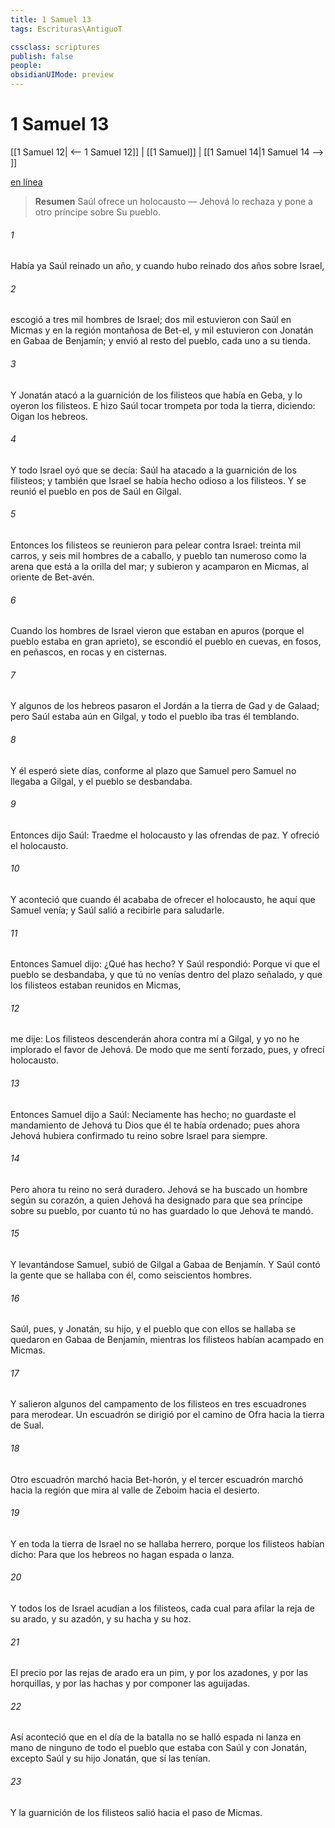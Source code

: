 ```yaml
---
title: 1 Samuel 13
tags: Escrituras\AntiguoT

cssclass: scriptures
publish: false
people:
obsidianUIMode: preview
---
```


# 1 Samuel 13
[[1 Samuel 12| <-- 1 Samuel 12]] | [[1 Samuel]] | [[1 Samuel 14|1 Samuel 14 --> ]]

[en línea](https://churchofjesuschrist.org/study/scriptures/ot/1-sam/13?lang=spa)

> __Resumen__
Saúl ofrece un holocausto — Jehová lo rechaza y pone a otro príncipe sobre Su pueblo.

###### 1 
Había ya Saúl reinado un año, y cuando hubo reinado dos años sobre Israel,

###### 2 
escogió a tres mil hombres de Israel; dos mil estuvieron con Saúl en Micmas y en la región montañosa de Bet-el, y mil estuvieron con Jonatán en Gabaa de Benjamín; y envió al resto del pueblo, cada uno a su tienda.

###### 3 
Y Jonatán atacó a la guarnición de los filisteos que había en Geba, y lo oyeron los filisteos. E hizo Saúl tocar trompeta por toda la tierra, diciendo: Oigan los hebreos.

###### 4 
Y todo Israel oyó que se decía: Saúl ha atacado a la guarnición de los filisteos; y también que Israel se había hecho odioso a los filisteos. Y se reunió el pueblo en pos de Saúl en Gilgal.

###### 5 
Entonces los filisteos se reunieron para pelear contra Israel: treinta mil carros, y seis mil hombres de a caballo, y pueblo tan numeroso como la arena que está a la orilla del mar; y subieron y acamparon en Micmas, al oriente de Bet-avén.

###### 6 
Cuando los hombres de Israel vieron que estaban en apuros (porque el pueblo estaba en gran aprieto), se escondió el pueblo en cuevas, en fosos, en peñascos, en rocas y en cisternas.

###### 7 
Y algunos de los hebreos pasaron el Jordán a la tierra de Gad y de Galaad; pero Saúl estaba aún en Gilgal, y todo el pueblo iba tras él temblando.

###### 8 
Y él esperó siete días, conforme al plazo que Samuel  pero Samuel no llegaba a Gilgal, y el pueblo se desbandaba.

###### 9 
Entonces dijo Saúl: Traedme el holocausto y las ofrendas de paz. Y ofreció el holocausto.

###### 10 
Y aconteció que cuando él acababa de ofrecer el holocausto, he aquí que Samuel venía; y Saúl salió a recibirle para saludarle.

###### 11 
Entonces Samuel dijo: ¿Qué has hecho? Y Saúl respondió: Porque vi que el pueblo se desbandaba, y que tú no venías dentro del plazo señalado, y que los filisteos estaban reunidos en Micmas,

###### 12 
me dije: Los filisteos descenderán ahora contra mí a Gilgal, y yo no he implorado el favor de Jehová. De modo que me sentí forzado, pues, y ofrecí holocausto.

###### 13 
Entonces Samuel dijo a Saúl: Neciamente has hecho; no guardaste el mandamiento de Jehová tu Dios que él te había ordenado; pues ahora Jehová hubiera confirmado tu reino sobre Israel para siempre.

###### 14 
Pero ahora tu reino no será duradero. Jehová se ha buscado un hombre según su corazón, a quien Jehová ha designado para que sea príncipe sobre su pueblo, por cuanto tú no has guardado lo que Jehová te mandó.

###### 15 
Y levantándose Samuel, subió de Gilgal a Gabaa de Benjamín. Y Saúl contó la gente que se hallaba con él, como seiscientos hombres.

###### 16 
Saúl, pues, y Jonatán, su hijo, y el pueblo que con ellos se hallaba se quedaron en Gabaa de Benjamín, mientras los filisteos habían acampado en Micmas.

###### 17 
Y salieron algunos del campamento de los filisteos en tres escuadrones para merodear. Un escuadrón se dirigió por el camino de Ofra hacia la tierra de Sual.

###### 18 
Otro escuadrón marchó hacia Bet-horón, y el tercer escuadrón marchó hacia la región que mira al valle de Zeboim hacia el desierto.

###### 19 
Y en toda la tierra de Israel no se hallaba herrero, porque los filisteos habían dicho: Para que los hebreos no hagan espada o lanza.

###### 20 
Y todos los de Israel acudían a los filisteos, cada cual para afilar la reja de su arado, y su azadón, y su hacha y su hoz.

###### 21 
El precio por las rejas de arado era un pim, y por los azadones, y por las horquillas, y por las hachas y por componer las aguijadas.

###### 22 
Así aconteció que en el día de la batalla no se halló espada ni lanza en mano de ninguno de todo el pueblo que estaba con Saúl y con Jonatán, excepto Saúl y su hijo Jonatán, que sí las tenían.

###### 23 
Y la guarnición de los filisteos salió hacia el paso de Micmas.

